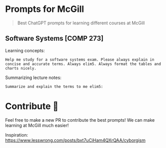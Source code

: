# Prompts for McGill
> Best ChatGPT prompts for learning different courses at McGill


## Software Systems [COMP 273]

Learning concepts:

```Help me study for a software systems exam. Please always explain in concise and accurate terms. Always elim5. Always format the tables and charts nicely.```

Summarizing lecture notes:

```Summarize and explain the terms to me elim5:```





# Contribute 🤝
Feel free to make a new PR to contribute the best prompts! We can make learning at McGill much easier!

Inspiration: https://www.lesswrong.com/posts/bxt7uCiHam4QXrQAA/cyborgism
